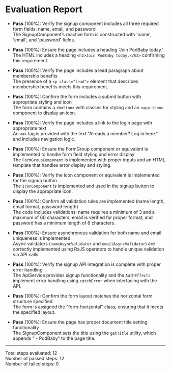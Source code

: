 # Evaluation Report

- **Pass** (100%): Verify the signup component includes all three required form fields: name, email, and password  
  The SignupComponent’s reactive form is constructed with 'name', 'email', and 'password' fields.

- **Pass** (100%): Ensure the page includes a heading 'Join PodBaby today.'  
  The HTML includes a heading `<h2>Join PodBaby today.</h2>` confirming this requirement.

- **Pass** (100%): Verify the page includes a lead paragraph about membership benefits  
  The presence of a `<p class="lead">` element that describes membership benefits meets this requirement.

- **Pass** (100%): Confirm the form includes a submit button with appropriate styling and icon  
  The form contains a `<button>` with classes for styling and an `<app-icon>` component to display an icon.

- **Pass** (100%): Verify the page includes a link to the login page with appropriate text  
  An `<a>` tag is provided with the text "Already a member? Log in here." and includes navigation logic.

- **Pass** (100%): Ensure the FormGroup component or equivalent is implemented to handle form field styling and error display  
  The `FormGroupComponent` is implemented with proper inputs and an HTML template that handles error display and styling.

- **Pass** (100%): Verify the Icon component or equivalent is implemented for the signup button  
  The `IconComponent` is implemented and used in the signup button to display the appropriate icon.

- **Pass** (100%): Confirm all validation rules are implemented (name length, email format, password length)  
  The code includes validations: name requires a minimum of 3 and a maximum of 60 characters, email is verified for proper format, and password has a minimum length of 6 characters.

- **Pass** (100%): Ensure asynchronous validation for both name and email uniqueness is implemented  
  Async validators (`nameAsyncValidator` and `emailAsyncValidator`) are correctly implemented using RxJS operators to handle unique validation via API calls.

- **Pass** (100%): Verify the signup API integration is complete with proper error handling  
  The ApiService provides signup functionality and the `AuthEffects` implement error handling using `catchError` when interfacing with the API.

- **Pass** (100%): Confirm the form layout matches the horizontal form structure specified  
  The form is assigned the "form-horizontal" class, ensuring that it meets the specified layout.

- **Pass** (100%): Ensure the page has proper document title setting functionality  
  The SignupComponent sets the title using the `getTitle` utility, which appends " - PodBaby" to the page title.

---

Total steps evaluated: 12  
Number of passed steps: 12  
Number of failed steps: 0